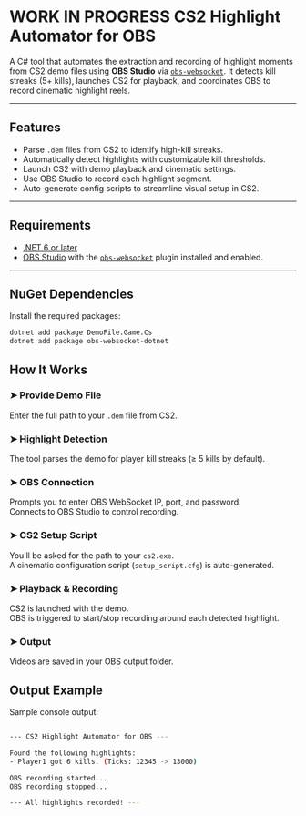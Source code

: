 # WORK IN PROGRESS  CS2 Highlight Automator for OBS

A C# tool that automates the extraction and recording of highlight moments from CS2 demo files using **OBS Studio** via [`obs-websocket`](https://github.com/obsproject/obs-websocket). It detects kill streaks (5+ kills), launches CS2 for playback, and coordinates OBS to record cinematic highlight reels.

---

##  Features

-  Parse `.dem` files from CS2 to identify high-kill streaks.
-  Automatically detect highlights with customizable kill thresholds.
-  Launch CS2 with demo playback and cinematic settings.
-  Use OBS Studio to record each highlight segment.
-  Auto-generate config scripts to streamline visual setup in CS2.

---

##  Requirements

- [.NET 6 or later](https://dotnet.microsoft.com/en-us/download/dotnet/6.0)
- [OBS Studio](https://obsproject.com/) with the [`obs-websocket`](https://github.com/obsproject/obs-websocket) plugin installed and enabled.

---

##  NuGet Dependencies

Install the required packages:

```bash
dotnet add package DemoFile.Game.Cs
dotnet add package obs-websocket-dotnet
```

## How It Works

### ➤ Provide Demo File
Enter the full path to your `.dem` file from CS2.

### ➤ Highlight Detection
The tool parses the demo for player kill streaks (≥ 5 kills by default).

### ➤ OBS Connection
Prompts you to enter OBS WebSocket IP, port, and password.  
Connects to OBS Studio to control recording.

### ➤ CS2 Setup Script
You’ll be asked for the path to your `cs2.exe`.  
A cinematic configuration script (`setup_script.cfg`) is auto-generated.

### ➤ Playback & Recording
CS2 is launched with the demo.  
OBS is triggered to start/stop recording around each detected highlight.

### ➤ Output
Videos are saved in your OBS output folder.

##  Output Example

Sample console output:
```bash

--- CS2 Highlight Automator for OBS ---

Found the following highlights:
- Player1 got 6 kills. (Ticks: 12345 -> 13000)

OBS recording started...
OBS recording stopped...

--- All highlights recorded! ---

```
